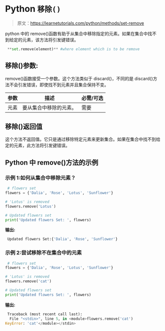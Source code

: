 # Python `移除()`

> 原文：<https://learnetutorials.com/python/methods/set-remove>

python 中的 remove()函数有助于从集合中移除指定的元素。如果在集合中找不到给定的元素，该方法将引发键错误。

```py
 **set.remove(element)** #where element which is to be remove 

```

## 移除()参数:

remove()函数接受一个参数。这个方法类似于 discard()，不同的是 discard()方法不会引发错误，即使找不到元素并且集合保持不变。

| 参数 | 描述 | 必需/可选 |
| --- | --- | --- |
| 元素 | 要从集合中移除的元素。 | 需要 |

## 移除()返回值

这个方法不返回值。它只是通过移除特定元素来更新集合。如果在集合中找不到给定的元素，此方法将引发键错误。

## Python 中 remove()方法的示例

### 示例 1:如何从集合中移除元素？

```py
 # flowers set
flowers = {'Dalia', 'Rose', 'Lotus', 'Sunflower'}

# 'Lotus' is removed
flowers.remove('Lotus')

# Updated flowers set
print('Updated flowers Set: ', flowers) 

```

**输出:**

```py
 Updated flowers Set:{'Dalia', 'Rose', 'Sunflower'} 
```

### 示例 2:尝试移除不在集合中的元素

```py
 # flowers set
flowers = {'Dalia', 'Rose', 'Lotus', 'Sunflower'}

# 'Lotus' is removed
flowers.remove('cat')

# Updated flowers set
print('Updated flowers Set: ', flowers) 

```

**输出:**

```py
 Traceback (most recent call last):
  File "<stdin>", line 5, in <module>flowers.remove('cat')
KeyError: 'cat'</module></stdin> 
```